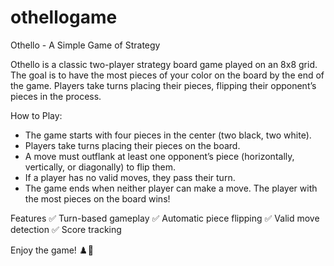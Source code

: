 # othellogame

Othello - A Simple Game of Strategy

Othello is a classic two-player strategy board game played on an 8x8 grid. The goal is to have the most pieces of your color on the board by the end of the game. Players take turns placing their pieces, flipping their opponent’s pieces in the process.

How to Play: 
- The game starts with four pieces in the center (two black, two white).
- Players take turns placing their pieces on the board.
- A move must outflank at least one opponent’s piece (horizontally, vertically, or diagonally) to flip them.
- If a player has no valid moves, they pass their turn.
- The game ends when neither player can make a move. The player with the most pieces on the board wins!

Features
✅ Turn-based gameplay
✅ Automatic piece flipping
✅ Valid move detection
✅ Score tracking

Enjoy the game! ♟️🎲
